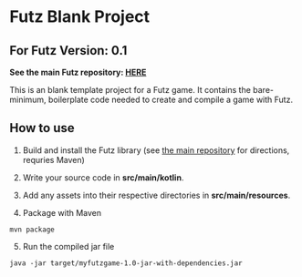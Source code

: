 # Futz Blank Project

## For Futz Version: 0.1

**See the main Futz repository: [HERE](https://github.com/camtauxe/futz)**

This is an blank template project for a Futz game. It contains the bare-minimum, boilerplate code needed to create and compile a game with Futz.

## How to use

1. Build and install the Futz library (see [the main repository](https://github.com/camtauxe/futz) for directions, requries Maven)

2. Write your source code in **src/main/kotlin**.

3. Add any assets into their respective directories in **src/main/resources**.

4. Package with Maven

```
mvn package
```

5. Run the compiled jar file

```
java -jar target/myfutzgame-1.0-jar-with-dependencies.jar
```